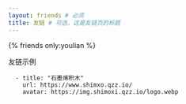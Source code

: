 ```yaml
---
layout: friends # 必须
title: 友链 # 可选，这是友链页的标题
---
```

{% friends only:youlian %}
<!-- more -->
友链示例
```
  - title: "石墨烯积木"
    url: https://www.shimxo.qzz.io/
    avatar: https://img.shimoxi.qzz.io/logo.webp
```